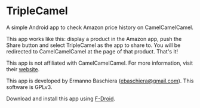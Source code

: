 # TripleCamel
A simple Android app to check Amazon price history on CamelCamelCamel.

This app works like this: display a product in the Amazon app, push the Share button and select TripleCamel as the app to share to. You will be redirected to CamelCamelCamel at the page of that product. That's it!

This app is not affiliated with CamelCamelCamel. For more information, visit their <a href="http://camelcamelcamel.com/">website</a>.

This app is developed by Ermanno Baschiera (ebaschiera@gmail.com). This software is GPLv3.

Download and install this app using <a href="https://f-droid.org/">F-Droid</a>.
